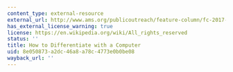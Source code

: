 ```yaml
---
content_type: external-resource
external_url: http://www.ams.org/publicoutreach/feature-column/fc-2017-12
has_external_license_warning: true
license: https://en.wikipedia.org/wiki/All_rights_reserved
status: ''
title: How to Differentiate with a Computer
uid: 8e050873-a2dc-46a8-a78c-4773e0b0be08
wayback_url: ''
---
```

